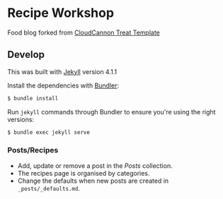 # Recipe Workshop

Food blog forked from [CloudCannon Treat Template](https://github.com/CloudCannon/treat-jekyll-template)

## Develop

This was built with [Jekyll](http://jekyllrb.com/) version 4.1.1

Install the dependencies with [Bundler](http://bundler.io/):

~~~bash
$ bundle install
~~~

Run `jekyll` commands through Bundler to ensure you're using the right versions:

~~~bash
$ bundle exec jekyll serve
~~~

### Posts/Recipes

* Add, update or remove a post in the *Posts* collection.
* The recipes page is organised by categories.
* Change the defaults when new posts are created in `_posts/_defaults.md`.
